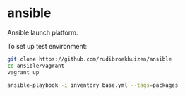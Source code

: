 # ansible

Ansible launch platform.

To set up test environment:

```bash
git clone https://github.com/rudibroekhuizen/ansible
cd ansible/vagrant
vagrant up
```

```bash
ansible-playbook -i inventory base.yml --tags=packages
```
